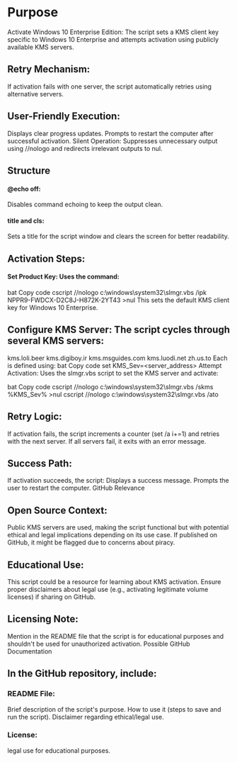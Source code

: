 # Purpose
Activate Windows 10 Enterprise Edition: The script sets a KMS client key specific to Windows 10 Enterprise and attempts activation using publicly available KMS servers.

## Retry Mechanism: 
If activation fails with one server, the script automatically retries using alternative servers.

## User-Friendly Execution:
Displays clear progress updates.
Prompts to restart the computer after successful activation.
Silent Operation: Suppresses unnecessary output using //nologo and redirects irrelevant outputs to nul.

## Structure
#### @echo off:
Disables command echoing to keep the output clean.

#### title and cls: 
Sets a title for the script window and clears the screen for better readability.

## Activation Steps:
#### Set Product Key: Uses the command:
bat
Copy code
cscript //nologo c:\windows\system32\slmgr.vbs /ipk NPPR9-FWDCX-D2C8J-H872K-2YT43 >nul
This sets the default KMS client key for Windows 10 Enterprise.

## Configure KMS Server: The script cycles through several KMS servers:
kms.loli.beer
kms.digiboy.ir
kms.msguides.com
kms.luodi.net
zh.us.to Each is defined using:
bat
Copy code
set KMS_Sev=<server_address>
Attempt Activation: Uses the slmgr.vbs script to set the KMS server and activate:

bat
Copy code
cscript //nologo c:\windows\system32\slmgr.vbs /skms %KMS_Sev% >nul
cscript //nologo c:\windows\system32\slmgr.vbs /ato

## Retry Logic:
If activation fails, the script increments a counter (set /a i+=1) and retries with the next server.
If all servers fail, it exits with an error message.

## Success Path:
If activation succeeds, the script:
Displays a success message.
Prompts the user to restart the computer.
GitHub Relevance

## Open Source Context:
Public KMS servers are used, making the script functional but with potential ethical and legal implications depending on its use case.
If published on GitHub, it might be flagged due to concerns about piracy.

## Educational Use:
This script could be a resource for learning about KMS activation.
Ensure proper disclaimers about legal use (e.g., activating legitimate volume licenses) if sharing on GitHub.

## Licensing Note:
Mention in the README file that the script is for educational purposes and shouldn't be used for unauthorized activation.
Possible GitHub Documentation

## In the GitHub repository, include:

### README File:
Brief description of the script's purpose.
How to use it (steps to save and run the script).
Disclaimer regarding ethical/legal use.

### License:
legal use for educational purposes.
